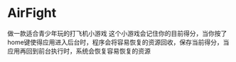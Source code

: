 # AirFight
做一款适合青少年玩的打飞机小游戏
这个小游戏会记住你的目前得分，当你按了home键使得应用进入后台时，程序会将容易恢复的资源回收，保存当前得分，当应用再回到前台执行时，系统会恢复容易恢复的资源
